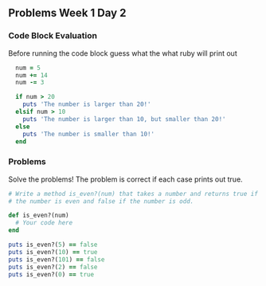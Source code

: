 ## Problems Week 1 Day 2

### Code Block Evaluation

Before running the code block guess what the what ruby will print
out

```ruby
  num = 5
  num += 14
  num -= 3

  if num > 20
    puts 'The number is larger than 20!'
  elsif num > 10
    puts 'The number is larger than 10, but smaller than 20!'
  else
    puts 'The number is smaller than 10!'
  end
```

### Problems

Solve the problems! The problem is correct if each case prints out true.

```ruby
# Write a method is_even?(num) that takes a number and returns true if
# the number is even and false if the number is odd.

def is_even?(num)
  # Your code here
end

puts is_even?(5) == false
puts is_even?(10) == true
puts is_even?(101) == false
puts is_even?(2) == false
puts is_even?(0) == true
```
